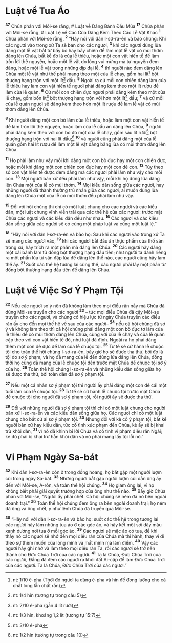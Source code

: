 # Luật về Tua Áo
<sup><b>37</b></sup> Chúa phán với Môi-se rằng, # Luật về Dâng Bánh Ðầu Mùa
<sup><b>17</b></sup> Chúa phán với Môi-se rằng, # Luật Lệ về Các Của Dâng Kèm Theo Các Lễ Vật Khác
<sup><b>1</b></sup> Chúa phán với Môi-se rằng, <sup><b>2</b></sup> “Hãy nói với dân I-sơ-ra-ên và bảo chúng: Khi các ngươi vào trong xứ Ta sẽ ban cho các ngươi, <sup><b>3</b></sup> khi các ngươi dùng lửa dâng một lễ vật bắt từ bầy bò hay bầy chiên để làm một lễ vật có mùi thơm dâng lên Chúa, bất kể đó là của lễ thiêu, hoặc một con vật hiến tế để làm tròn lời thệ nguyện, hoặc một lễ vật do lòng vui mừng mà tự nguyện đem dâng, hoặc một lễ vật trong những dịp đại lễ, <sup><b>4</b></sup> thì người nào đem dâng lên Chúa một lễ vật như thế phải mang theo một của lễ chay, gồm hai lít[^1] bột thượng hạng trộn với một lít[^2] dầu. <sup><b>5</b></sup> Ngoài ra cứ mỗi con chiên dâng làm của lễ thiêu hay làm con vật hiến tế ngươi phải dâng kèm theo một lít rượu để làm của lễ quán. <sup><b>6</b></sup> Cứ mỗi con chiên đực ngươi phải dâng kèm theo một của lễ chay, gồm bốn lít[^3] bột thượng hạng trộn với hơn một lít[^4] dầu; <sup><b>7</b></sup> và cứ mỗi của lễ quán ngươi sẽ dâng kèm theo hơn một lít rượu để làm lễ vật có mùi thơm dâng lên Chúa.

<sup><b>8</b></sup> Khi ngươi dâng một con bò làm của lễ thiêu, hoặc làm một con vật hiến tế để làm tròn lời thệ nguyện, hoặc làm của lễ cầu an dâng lên Chúa, <sup><b>9</b></sup> ngươi phải dâng kèm theo với con bò đó một của lễ chay, gồm sáu lít rưỡi[^5] bột thượng hạng trộn với hai lít dầu;[^6] <sup><b>10</b></sup> và ngươi cũng phải dâng một của lễ quán gồm hai lít rượu để làm một lễ vật dâng bằng lửa có mùi thơm dâng lên Chúa.

<sup><b>11</b></sup> Họ phải làm như vậy mỗi khi dâng một con bò đực hay một con chiên đực, hoặc mỗi khi dâng một con chiên con đực hay một con dê con. <sup><b>12</b></sup> Tùy theo số con vật hiến tế được đem dâng mà các ngươi phải làm như vậy cho mỗi con. <sup><b>13</b></sup> Mọi người bản xứ đều phải làm như vậy, mỗi khi họ dùng lửa dâng lên Chúa một của lễ có mùi thơm. <sup><b>14</b></sup> Mọi kiều dân sống giữa các ngươi, hay những người đã thành thường trú nhân giữa các ngươi, ai muốn dùng lửa dâng lên Chúa một của lễ có mùi thơm đều phải làm như vậy.

<sup><b>15</b></sup> Ðối với hội chúng thì chỉ có một luật chung cho các ngươi và các kiều dân, một luật chung vĩnh viễn trải qua các thế hệ của các ngươi: trước mặt Chúa các ngươi và các kiều dân đều như nhau. <sup><b>16</b></sup> Các ngươi và các kiều dân sống giữa các ngươi sẽ có cùng một pháp luật và cùng một luật lệ.”

<sup><b>18</b></sup> “Hãy nói với dân I-sơ-ra-ên và bảo họ: Sau khi các ngươi vào trong xứ Ta sẽ mang các ngươi vào, <sup><b>19</b></sup> khi các ngươi bắt đầu ăn thực phẩm của thổ sản trong xứ, hãy trích ra một phần mà dâng lên Chúa. <sup><b>20</b></sup> Các ngươi hãy dâng một cái bánh làm từ đống bột thượng hạng đầu tiên; như người ta dành riêng ra một phần lúa từ sân đập lúa để dâng lên thế nào, các ngươi cũng hãy làm thế ấy. <sup><b>21</b></sup> Suốt các thế hệ tương lai cũng thế, các ngươi phải lấy một phần từ đống bột thượng hạng đầu tiên để dâng lên Chúa.

# Luật về Việc Sơ Ý Phạm Tội
<sup><b>22</b></sup> Nếu các ngươi sơ ý nên đã không làm theo mọi điều răn nầy mà Chúa đã dùng Môi-se truyền cho các ngươi <sup><b>23</b></sup> – tức mọi điều Chúa đã cậy Môi-se truyền cho các ngươi, và chúng có hiệu lực từ ngày Chúa truyền các điều răn ấy cho đến mọi thế hệ về sau của các ngươi– <sup><b>24</b></sup> nếu cả hội chúng đã sơ ý và không làm theo thì cả hội chúng phải dâng một con bò đực tơ làm của lễ thiêu để có mùi thơm dâng lên Chúa, cùng với của lễ chay và của lễ quán cặp theo với con vật hiến tế đó, như luật đã định. Ngoài ra họ phải dâng thêm một con dê đực để làm của lễ chuộc tội. <sup><b>25</b></sup> Tư tế sẽ cử hành lễ chuộc tội cho toàn thể hội chúng I-sơ-ra-ên, bấy giờ họ sẽ được tha thứ, bởi đó là tội do sơ ý phạm, và họ đã mang của lễ đến dùng lửa dâng lên Chúa, đồng thời họ cũng đã mang của lễ chuộc tội đến trước mặt Chúa để chuộc tội sơ ý của họ. <sup><b>26</b></sup> Toàn thể hội chúng I-sơ-ra-ên và những kiều dân sống giữa họ sẽ được tha thứ, bởi toàn dân đã sơ ý phạm tội.

<sup><b>27</b></sup> Nếu một cá nhân sơ ý phạm tội thì người ấy phải dâng một con dê cái một tuổi làm của lễ chuộc tội. <sup><b>28</b></sup> Tư tế sẽ cử hành lễ chuộc tội trước mặt Chúa để chuộc tội cho người đã sơ ý phạm tội, rồi người ấy sẽ được tha thứ.

<sup><b>29</b></sup> Ðối với những người đã sơ ý phạm tội thì chỉ có một luật chung cho người bản xứ I-sơ-ra-ên và các kiều dân sống giữa họ. Các ngươi chỉ có một luật chung cho bất cứ ai sơ ý phạm tội. <sup><b>30</b></sup> Nhưng đối với kẻ cố ý phạm tội, bất kể người bản xứ hay kiều dân, tức cố tình xúc phạm đến Chúa, kẻ ấy sẽ bị khai trừ khỏi dân, <sup><b>31</b></sup> vì nó đã khinh bỉ lời Chúa và cố tình vi phạm điều răn Ngài; kẻ đó phải bị khai trừ hẳn khỏi dân và nó phải mang lấy tội lỗi nó.”

# Vi Phạm Ngày Sa-bát
<sup><b>32</b></sup> Khi dân I-sơ-ra-ên còn ở trong đồng hoang, họ bắt gặp một người lượm củi trong ngày Sa-bát. <sup><b>33</b></sup> Những người bắt gặp người lượm củi dẫn ông ấy đến với Môi-se, A-rôn, và toàn thể hội chúng. <sup><b>34</b></sup> Họ giam ông lại, vì họ không biết phải giải quyết trường hợp của ông như thế nào. <sup><b>35</b></sup> Bấy giờ Chúa phán với Môi-se, “Người ấy phải chết. Cả hội chúng sẽ ném đá nó bên ngoài doanh trại.” <sup><b>36</b></sup> Toàn thể hội chúng đem ông ra bên ngoài doanh trại; họ ném đá ông và ông chết, y như lệnh Chúa đã truyền qua Môi-se.

<sup><b>38</b></sup> “Hãy nói với dân I-sơ-ra-ên và bảo họ: suốt các thế hệ trong tương lai các ngươi hãy làm những tua áo ở các góc áo, và hãy kết một sợi dây màu xanh dương nơi tua ở mỗi góc áo. <sup><b>39</b></sup> Các ngươi sẽ mặc áo có tua, để khi thấy nó các ngươi sẽ nhớ đến mọi điều răn của Chúa mà thi hành, thay vì đi theo sự thèm muốn của lòng mình và mắt mình mà làm điếm. <sup><b>40</b></sup> Vậy các ngươi hãy ghi nhớ và làm theo mọi điều răn Ta, rồi các ngươi sẽ trở nên thánh cho Ðức Chúa Trời của các ngươi. <sup><b>41</b></sup> Ta là Chúa, Ðức Chúa Trời của các ngươi, Ðấng đã đem các ngươi ra khỏi đất Ai-cập để làm Ðức Chúa Trời của các ngươi. Ta là Chúa, Ðức Chúa Trời của các ngươi.”

[^1]: nt: 1/10 ê-pha (Thời đó người ta dùng ê-pha và hin để đong lường cho cả chất lỏng lẫn chất rắn)
[^2]: nt: 1/4 hin (tương tự trong câu 5)
[^3]: nt: 2/10 ê-pha (gần 4 lít rưỡi)
[^4]: nt: 1/3 hin, khoảng 1,2 lít (tương tự 15:7)
[^5]: nt: 3/10 ê-pha
[^6]: nt: 1/2 hin (tương tự trong câu 10)
